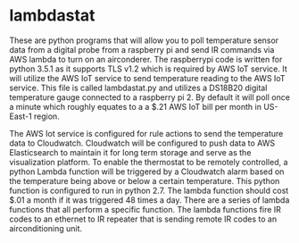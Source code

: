 # lambdastat
These are python programs that will allow you to poll temperature sensor data from a digital probe from a raspberry pi and send IR commands via AWS lambda to turn on an airconderer. The raspberrypi code is written for python 3.5.1 as it supports TLS v1.2 which is required by AWS IoT service. It will utilize the AWS IoT service to send temperature reading to the AWS IoT service. 
This file is called lambdastat.py and utilizes a DS18B20 digital temperature gauge connected to a raspberry pi 2.
By default it will poll once a minute which roughly equates to a a $.21 AWS IoT bill per month in US-East-1 region.

The AWS Iot service is configured for rule actions to send the temperature data to Cloudwatch. Cloudwatch will be configured to push data to AWS Elasticsearch to maintain it for long term storage and serve as the visualization platform. To enable the thermostat to be remotely controlled, a python Lambda function will be triggered by a Cloudwatch alarm based on the temperature being above or below a certain temperature. This python function is configured to run in python 2.7. The lambda function should cost $.01 a month if it was triggered 48 times a day.
There are a series of lambda functions that all perform a specific function. The lambda functions fire IR codes to an ethernet to IR repeater that is sending remote IR codes to an airconditioning unit.
